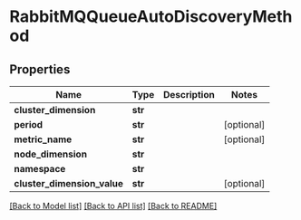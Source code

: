# RabbitMQQueueAutoDiscoveryMethod

## Properties
Name | Type | Description | Notes
------------ | ------------- | ------------- | -------------
**cluster_dimension** | **str** |  | 
**period** | **str** |  | [optional] 
**metric_name** | **str** |  | [optional] 
**node_dimension** | **str** |  | 
**namespace** | **str** |  | 
**cluster_dimension_value** | **str** |  | [optional] 

[[Back to Model list]](../README.md#documentation-for-models) [[Back to API list]](../README.md#documentation-for-api-endpoints) [[Back to README]](../README.md)


